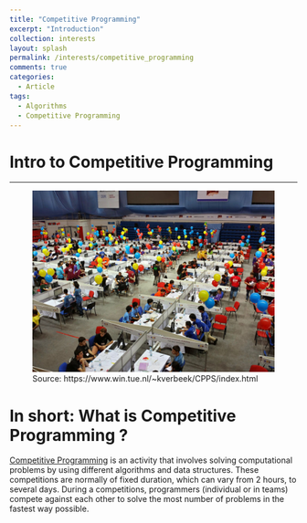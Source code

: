 ```yaml
---
title: "Competitive Programming"
excerpt: "Introduction"
collection: interests
layout: splash
permalink: /interests/competitive_programming
comments: true
categories:
  - Article
tags:
  - Algorithms
  - Competitive Programming
---
```


# Intro to Competitive Programming
------

<figure>
    <img src="/images/icpc.jpg" alt='missing' />
    <figcaption> Source: https://www.win.tue.nl/~kverbeek/CPPS/index.html</figcaption>
</figure>


# In short: What is Competitive Programming ?

[Competitive Programming](https://en.wikipedia.org/wiki/Competitive_programming#:~:text=The%20aim%20of%20competitive%20programming,mathematical%20or%20logical%20in%20nature.)  is an activity that involves solving  computational problems by using different algorithms and data structures. These competitions are normally of fixed duration, which can vary from 2 hours, to several days. During a competitions, programmers (individual or in teams) compete against each other to solve the most number of problems in the fastest way possible.


<!-- # Rules

When a problem is solved, the contestants can receive either partial points if their solution partially solves the problem, like in the case of [IOI](https://ioinformatics.org/), or receive a full point only if their solutions solves the problem fully. I will elaborate on what it means to solve the problem fully or partially below.



# Example of a Problem

This activity is the reason I found out about my interest in computer science.

# Importance


# Online Websites -->
